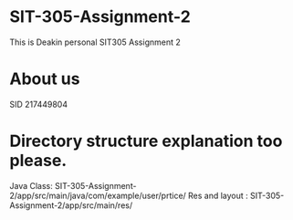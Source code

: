 # SIT-305-Assignment-2
This is Deakin personal SIT305 Assignment 2

# About us
SID 217449804

# Directory structure explanation too please.
Java Class: SIT-305-Assignment-2/app/src/main/java/com/example/user/prtice/
Res and layout : SIT-305-Assignment-2/app/src/main/res/

